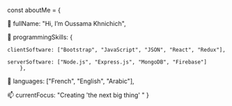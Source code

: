 const aboutMe = {

 👋 fullName: "Hi, I’m Oussama Khnichich",
 
 👀 programmingSkills: {
 
    clientSoftware: ["Bootstrap", "JavaScript", "JSON", "React", "Redux"],
    
    serverSoftware: ["Node.js", "Express.js", "MongoDB", "Firebase"]
        },
        
  💞️ languages: ["French", "English", "Arabic"],
  
  📫 currentFocus: "Creating 'the next big thing' "
}

